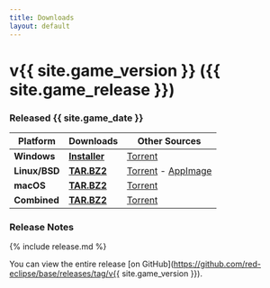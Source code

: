 ```yaml
---
title: Downloads
layout: default
---
```


# v{{ site.game_version }} ({{ site.game_release }})
### Released {{ site.game_date }}

Platform      | Downloads                           | Other Sources
--------------|-------------------------------------|-------------------------------------
**Windows**   | **[Installer](/download/win)**      | [Torrent](/torrent/win)
**Linux/BSD** | **[TAR.BZ2](/download/nix)**        | [Torrent](/torrent/nix) - [AppImage](/download/appimage)
**macOS**     | **[TAR.BZ2](/download/mac)**        | [Torrent](/torrent/mac)
**Combined**  | **[TAR.BZ2](/download/combined)**   | [Torrent](/torrent/combined)

### Release Notes

{% include release.md %}

You can view the entire release [on GitHub](https://github.com/red-eclipse/base/releases/tag/v{{ site.game_version }}).
